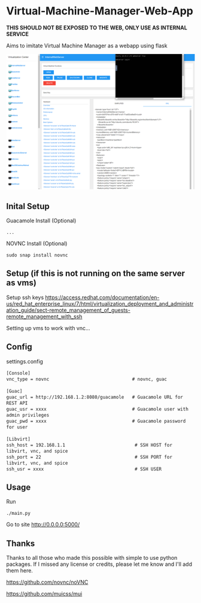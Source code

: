 # Virtual-Machine-Manager-Web-App
**THIS SHOULD NOT BE EXPOSED TO THE WEB, ONLY USE AS INTERNAL SERVICE**

Aims to imitate Virtual Machine Manager as a webapp using flask

![Pic](Progress.png?raw=true "Demo")

## Inital Setup

Guacamole Install (Optional)
```
...
```
NOVNC Install (Optional)
```
sudo snap install novnc
```

## Setup (if this is not running on the same server as vms)

Setup ssh keys
https://access.redhat.com/documentation/en-us/red_hat_enterprise_linux/7/html/virtualization_deployment_and_administration_guide/sect-remote_management_of_guests-remote_management_with_ssh

Setting up vms to work with vnc...

## Config

settings.config
```
[Console]
vnc_type = novnc                               # novnc, guac

[Guac]
guac_url = http://192.168.1.2:8080/guacamole   # Guacamole URL for REST API
guac_usr = xxxx                                # Guacamole user with admin privileges 
guac_pwd = xxxx                                # Guacamole password for user

[Libvirt]
ssh_host = 192.168.1.1                          # SSH HOST for libvirt, vnc, and spice
ssh_port = 22                                   # SSH PORT for libvirt, vnc, and spice
ssh_usr = xxxx                                  # SSH USER
```
## Usage

Run
```
./main.py
```
Go to site http://0.0.0.0:5000/

## Thanks

Thanks to all those who made this possible with simple to use python packages.  If I missed any license or credits, please let me know and I'll add them here.

https://github.com/novnc/noVNC

https://github.com/muicss/mui
